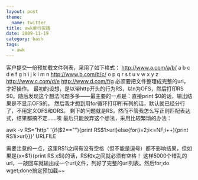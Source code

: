 ```yaml
---
layout: post
theme:
  name: twitter
title: awk单行实践
date: 2009-11-19
category: bash
tags:
  - awk
---
```


客户提交一份预加载文件列表，采用了如下格式：
http://www.a.com/a/b/
a b c d e f g
h i j k l m n
http://www.b.com/b/c/
o p q r s t
u v w x y z
http://www.c.com/d/e
http://www.d.com/f/g
必须要把文件整理成完整的url，才好操作。
最初的设想，是以带http开头的行为RS，以n为OFS，然后打印RS
$0。随后发现这个想法问题多多——最主要的一点是：直接print $0的话，输出结果是不显示OFS的。
然后我才想到用for循环打印所有列的话，默认就已经分行了，不用定义OFS和ORS。
剩下的问题就是RS，然而不管我怎么写正则匹配表达式，结果都搞不定……唉
最后只能放弃这个想法，采用比较繁琐的办法：

awk -v RS="http" '{if($2==""){print RS$1>url}else{for(i=2;i<=NF;i++){print RS$1$i>url}}}' URLFILE

需要注意的一点，这里RS$1$i之间有没有空格（但不能是逗号）都不影响结果，但如果是{x=$1}{print RS x$i}的话，RS和x之间就必须有空格！
这样5000个错乱的url，一敲回车就输出成一个url文件，列好了完整的url列表。然后for;do wget;done搞定预加载~~

